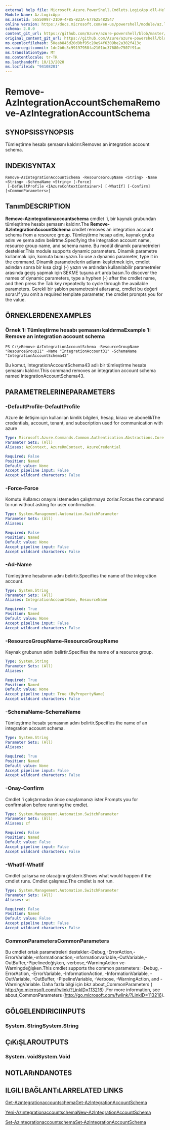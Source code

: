 ```yaml
---
external help file: Microsoft.Azure.PowerShell.Cmdlets.LogicApp.dll-Help.xml
Module Name: Az.LogicApp
ms.assetid: 56550997-21D9-4F85-B23A-677625482547
online version: https://docs.microsoft.com/en-us/powershell/module/az.logicapp/remove-azintegrationaccountschema
schema: 2.0.0
content_git_url: https://github.com/Azure/azure-powershell/blob/master/src/LogicApp/LogicApp/help/Remove-AzIntegrationAccountSchema.md
original_content_git_url: https://github.com/Azure/azure-powershell/blob/master/src/LogicApp/LogicApp/help/Remove-AzIntegrationAccountSchema.md
ms.openlocfilehash: 50eab845d20d9bf95c20e94f6309be2a302f413c
ms.sourcegitcommit: 1de2b6c3c99197958fa2101bc37680e7507f91ac
ms.translationtype: MT
ms.contentlocale: tr-TR
ms.lasthandoff: 10/13/2020
ms.locfileid: "94108201"
---
```

# <span data-ttu-id="cfdac-101">Remove-AzIntegrationAccountSchema</span><span class="sxs-lookup"><span data-stu-id="cfdac-101">Remove-AzIntegrationAccountSchema</span></span>

## <span data-ttu-id="cfdac-102">SYNOPSIS</span><span class="sxs-lookup"><span data-stu-id="cfdac-102">SYNOPSIS</span></span>
<span data-ttu-id="cfdac-103">Tümleştirme hesabı şemasını kaldırır.</span><span class="sxs-lookup"><span data-stu-id="cfdac-103">Removes an integration account schema.</span></span>

## <span data-ttu-id="cfdac-104">INDEKI</span><span class="sxs-lookup"><span data-stu-id="cfdac-104">SYNTAX</span></span>

```
Remove-AzIntegrationAccountSchema -ResourceGroupName <String> -Name <String> -SchemaName <String> [-Force]
 [-DefaultProfile <IAzureContextContainer>] [-WhatIf] [-Confirm] [<CommonParameters>]
```

## <span data-ttu-id="cfdac-105">Tanım</span><span class="sxs-lookup"><span data-stu-id="cfdac-105">DESCRIPTION</span></span>
<span data-ttu-id="cfdac-106">**Remove-Azıntegrationaccountschema** cmdlet 'i, bir kaynak grubundan tümleştirme hesabı şemasını kaldırır.</span><span class="sxs-lookup"><span data-stu-id="cfdac-106">The **Remove-AzIntegrationAccountSchema** cmdlet removes an integration account schema from a resource group.</span></span>
<span data-ttu-id="cfdac-107">Tümleştirme hesap adını, kaynak grubu adını ve şema adını belirtme.</span><span class="sxs-lookup"><span data-stu-id="cfdac-107">Specifying the integration account name, resource group name, and schema name.</span></span>
<span data-ttu-id="cfdac-108">Bu modül dinamik parametreleri destekler.</span><span class="sxs-lookup"><span data-stu-id="cfdac-108">This module supports dynamic parameters.</span></span>
<span data-ttu-id="cfdac-109">Dinamik parametre kullanmak için, komuta bunu yazın.</span><span class="sxs-lookup"><span data-stu-id="cfdac-109">To use a dynamic parameter, type it in the command.</span></span>
<span data-ttu-id="cfdac-110">Dinamik parametrelerin adlarını keşfetmek için, cmdlet adından sonra bir kısa çizgi (-) yazın ve ardından kullanılabilir parametreler arasında geçiş yapmak için SEKME tuşuna art arda basın.</span><span class="sxs-lookup"><span data-stu-id="cfdac-110">To discover the names of dynamic parameters, type a hyphen (-) after the cmdlet name, and then press the Tab key repeatedly to cycle through the available parameters.</span></span>
<span data-ttu-id="cfdac-111">Gerekli bir şablon parametresini atlarsanız, cmdlet bu değeri sorar.</span><span class="sxs-lookup"><span data-stu-id="cfdac-111">If you omit a required template parameter, the cmdlet prompts you for the value.</span></span>

## <span data-ttu-id="cfdac-112">ÖRNEKLERDEN</span><span class="sxs-lookup"><span data-stu-id="cfdac-112">EXAMPLES</span></span>

### <span data-ttu-id="cfdac-113">Örnek 1: Tümleştirme hesabı şemasını kaldırma</span><span class="sxs-lookup"><span data-stu-id="cfdac-113">Example 1: Remove an integration account schema</span></span>
```
PS C:\>Remove-AzIntegrationAccountSchema -ResourceGroupName "ResourceGroup11" -Name "IntegrationAccount31" -SchemaName "IntegrationAccountSchema43"
```

<span data-ttu-id="cfdac-114">Bu komut, IntegrationAccountSchema43 adlı bir tümleştirme hesabı şemasını kaldırır.</span><span class="sxs-lookup"><span data-stu-id="cfdac-114">This command removes an integration account schema named IntegrationAccountSchema43.</span></span>

## <span data-ttu-id="cfdac-115">PARAMETRELERINE</span><span class="sxs-lookup"><span data-stu-id="cfdac-115">PARAMETERS</span></span>

### <span data-ttu-id="cfdac-116">-DefaultProfile</span><span class="sxs-lookup"><span data-stu-id="cfdac-116">-DefaultProfile</span></span>
<span data-ttu-id="cfdac-117">Azure ile iletişim için kullanılan kimlik bilgileri, hesap, kiracı ve abonelik</span><span class="sxs-lookup"><span data-stu-id="cfdac-117">The credentials, account, tenant, and subscription used for communication with azure</span></span>

```yaml
Type: Microsoft.Azure.Commands.Common.Authentication.Abstractions.Core.IAzureContextContainer
Parameter Sets: (All)
Aliases: AzContext, AzureRmContext, AzureCredential

Required: False
Position: Named
Default value: None
Accept pipeline input: False
Accept wildcard characters: False
```

### <span data-ttu-id="cfdac-118">-Force</span><span class="sxs-lookup"><span data-stu-id="cfdac-118">-Force</span></span>
<span data-ttu-id="cfdac-119">Komutu Kullanıcı onayını istemeden çalıştırmaya zorlar.</span><span class="sxs-lookup"><span data-stu-id="cfdac-119">Forces the command to run without asking for user confirmation.</span></span>

```yaml
Type: System.Management.Automation.SwitchParameter
Parameter Sets: (All)
Aliases:

Required: False
Position: Named
Default value: None
Accept pipeline input: False
Accept wildcard characters: False
```

### <span data-ttu-id="cfdac-120">-Ad</span><span class="sxs-lookup"><span data-stu-id="cfdac-120">-Name</span></span>
<span data-ttu-id="cfdac-121">Tümleştirme hesabının adını belirtir.</span><span class="sxs-lookup"><span data-stu-id="cfdac-121">Specifies the name of the integration account.</span></span>

```yaml
Type: System.String
Parameter Sets: (All)
Aliases: IntegrationAccountName, ResourceName

Required: True
Position: Named
Default value: None
Accept pipeline input: False
Accept wildcard characters: False
```

### <span data-ttu-id="cfdac-122">-ResourceGroupName</span><span class="sxs-lookup"><span data-stu-id="cfdac-122">-ResourceGroupName</span></span>
<span data-ttu-id="cfdac-123">Kaynak grubunun adını belirtir.</span><span class="sxs-lookup"><span data-stu-id="cfdac-123">Specifies the name of a resource group.</span></span>

```yaml
Type: System.String
Parameter Sets: (All)
Aliases:

Required: True
Position: Named
Default value: None
Accept pipeline input: True (ByPropertyName)
Accept wildcard characters: False
```

### <span data-ttu-id="cfdac-124">-SchemaName</span><span class="sxs-lookup"><span data-stu-id="cfdac-124">-SchemaName</span></span>
<span data-ttu-id="cfdac-125">Tümleştirme hesabı şemasının adını belirtir.</span><span class="sxs-lookup"><span data-stu-id="cfdac-125">Specifies the name of an integration account schema.</span></span>

```yaml
Type: System.String
Parameter Sets: (All)
Aliases:

Required: True
Position: Named
Default value: None
Accept pipeline input: False
Accept wildcard characters: False
```

### <span data-ttu-id="cfdac-126">-Onay</span><span class="sxs-lookup"><span data-stu-id="cfdac-126">-Confirm</span></span>
<span data-ttu-id="cfdac-127">Cmdlet 'i çalıştırmadan önce onaylamanızı ister.</span><span class="sxs-lookup"><span data-stu-id="cfdac-127">Prompts you for confirmation before running the cmdlet.</span></span>

```yaml
Type: System.Management.Automation.SwitchParameter
Parameter Sets: (All)
Aliases: cf

Required: False
Position: Named
Default value: False
Accept pipeline input: False
Accept wildcard characters: False
```

### <span data-ttu-id="cfdac-128">-WhatIf</span><span class="sxs-lookup"><span data-stu-id="cfdac-128">-WhatIf</span></span>
<span data-ttu-id="cfdac-129">Cmdlet çalışırsa ne olacağını gösterir.</span><span class="sxs-lookup"><span data-stu-id="cfdac-129">Shows what would happen if the cmdlet runs.</span></span>
<span data-ttu-id="cfdac-130">Cmdlet çalışmaz.</span><span class="sxs-lookup"><span data-stu-id="cfdac-130">The cmdlet is not run.</span></span>

```yaml
Type: System.Management.Automation.SwitchParameter
Parameter Sets: (All)
Aliases: wi

Required: False
Position: Named
Default value: False
Accept pipeline input: False
Accept wildcard characters: False
```

### <span data-ttu-id="cfdac-131">CommonParameters</span><span class="sxs-lookup"><span data-stu-id="cfdac-131">CommonParameters</span></span>
<span data-ttu-id="cfdac-132">Bu cmdlet ortak parametreleri destekler:-Debug,-ErrorAction,-ErrorVariable,-ınformationaction,-ınformationvariable,-OutVariable,-OutBuffer,-Pipelinedeğişken,-verbose,-WarningAction ve-Warningdeğişken.</span><span class="sxs-lookup"><span data-stu-id="cfdac-132">This cmdlet supports the common parameters: -Debug, -ErrorAction, -ErrorVariable, -InformationAction, -InformationVariable, -OutVariable, -OutBuffer, -PipelineVariable, -Verbose, -WarningAction, and -WarningVariable.</span></span> <span data-ttu-id="cfdac-133">Daha fazla bilgi için bkz about_CommonParameters ( http://go.microsoft.com/fwlink/?LinkID=113216) .</span><span class="sxs-lookup"><span data-stu-id="cfdac-133">For more information, see about_CommonParameters (http://go.microsoft.com/fwlink/?LinkID=113216).</span></span>

## <span data-ttu-id="cfdac-134">GÖLGELENDIRICI</span><span class="sxs-lookup"><span data-stu-id="cfdac-134">INPUTS</span></span>

### <span data-ttu-id="cfdac-135">System. String</span><span class="sxs-lookup"><span data-stu-id="cfdac-135">System.String</span></span>

## <span data-ttu-id="cfdac-136">ÇıKıŞLAR</span><span class="sxs-lookup"><span data-stu-id="cfdac-136">OUTPUTS</span></span>

### <span data-ttu-id="cfdac-137">System. void</span><span class="sxs-lookup"><span data-stu-id="cfdac-137">System.Void</span></span>

## <span data-ttu-id="cfdac-138">NOTLARıNDA</span><span class="sxs-lookup"><span data-stu-id="cfdac-138">NOTES</span></span>

## <span data-ttu-id="cfdac-139">ILGILI BAĞLANTıLAR</span><span class="sxs-lookup"><span data-stu-id="cfdac-139">RELATED LINKS</span></span>

[<span data-ttu-id="cfdac-140">Get-Azıntegrationaccountschema</span><span class="sxs-lookup"><span data-stu-id="cfdac-140">Get-AzIntegrationAccountSchema</span></span>](./Get-AzIntegrationAccountSchema.md)

[<span data-ttu-id="cfdac-141">Yeni-Azıntegrationaccountschema</span><span class="sxs-lookup"><span data-stu-id="cfdac-141">New-AzIntegrationAccountSchema</span></span>](./New-AzIntegrationAccountSchema.md)

[<span data-ttu-id="cfdac-142">Set-Azıntegrationaccountschema</span><span class="sxs-lookup"><span data-stu-id="cfdac-142">Set-AzIntegrationAccountSchema</span></span>](./Set-AzIntegrationAccountSchema.md)


